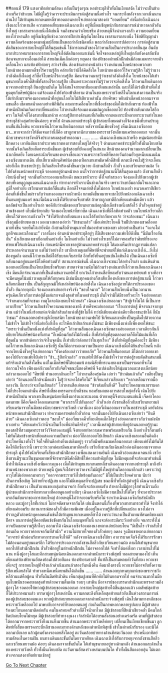 ##ตอนที่ 179 แสงอาทิตย์ยามอัสดง กลับเป็นรุ่งอรุณ
หอชำระธุลีทั่วทั้งผืนเงียบสงัด ไม่ว่าจะเป็นข้างล่างหรือว่าข้างบน
ไม่มีผู้ใดรู้ว่าควรจะประเมินการต่อสู้สนามนี้อย่างไร จนกระทั่งหลังจากเวลาเนิ่นนานผ่านไป ใต้เท้ามุขนายกเหมยหลี่ซาทอดถอนหายใจเอ่ยออกมาสองคำ “ยอดเยี่ยม”
คำนี้เอ่ยถึงเฉินฉางเซิงและโก่วหานสือ ความยอดเยี่ยมของเฉินฉางเซิง อยู่ที่เมื่อเผชิญหน้ากับสถานการณ์น่าหวาดกลัวอันยิ่งใหญ่ เขาสามารถสงบนิ่งได้เช่นนี้ จนถึงขนาดว่าเงียบขรึม ด้วยเหตุนี้จึงน่าเกรงกลัว ความยอดเยี่ยมของโก่วหานสือ อยู่ที่เผชิญกับช่วงเวลาการฝึกบำเพ็ญอันโชกโชน เขาสามารถสงบนิ่ง ใช้สติปัญญานำความเลือดร้อนของคนหนุ่มเปลี่ยนเป็นพละกำลังชนิดหนึ่ง พละกำลังของการปล่อยวาง
การต่อสู้สนามตัดสินของการสอบใหญ่ก็ได้สิ้นสุดเช่นนี้ ใช้การถอนตัวของโก่วหานสือเป็นการประกาศสิ้นสุด อันดับแรกประกาศแรกของการสอบใหญ่จึงได้ตัดสินออกมาเช่นนี้ จิตใจของเหล่าผู้ยิ่งใหญ่กลับยังคงสลับซับซ้อนจนยากจะเอื้อนเอ่ยได้
สายฝนเม็ดเล็กค่อยๆ หยุดลง ท้องฟ้าของตำหนักฝึกฝนมีก้อนเมฆกระจายตัวเคลื่อนไหว แสงท้องฟ้าค่อยๆ สว่างจ้าขึ้น ส่องเข้ามาทางหน้าต่าง ร่วงหล่นบนใบหน้าของพวกเขา ใบหน้าของเหมยหลี่ซาไร้ความรู้สึก คล้ายกับว่ามิได้คิดสิ่งใด ใบหน้าของม่ออวี่ไร้ความรู้สึก ไม่รู้ว่านางกำลังคิดสิ่งใดอยู่ สวีซื่อจีใบหน้าไร้ความรู้สึก มีคนจำนวนมากรู้ว่าเขากำลังคิดสิ่งใด ใบหน้าของใต้เท้ามุขนายกโถงศักดิ์สิทธิ์ทั้งสองไร้ความรู้สึก เป็นเพราะพวกเขาไม่รู้ว่าควรจะคิดสิ่งใด
โก่วหานสือเดินออกมาจากหอชำระธุลี ยืนอยู่บนบันได ไม่ได้สนใจสายตาที่มองมายังตนเหล่านั้น และก็มิได้เร่งฝีเท้าเพื่อไปพูดคุยกับศิษย์ผู้น้อง แต่จ้องมองไปยังท้องฟ้าสีคราม
ด้านในของพระราชวังหลีในโลกแห่งความเป็นจริง ใต้เท้าสังฆราชจ้องมองหยดน้ำที่อยู่บนโลกใบไม้สีเขียวเหล่านั้น ส่ายศีรษะ หยิบผ้าเช็ดหน้าออกมาจากแขนเสื้อ เช็ดหยดน้ำออกอย่างพิถีพิถัน
ตามการเคลื่อนไหวที่เชื่องช้าของมือใต้เท้าสังฆราช ท้องฟ้าในตำหนักฝึกฝนเกิดการเปลี่ยนแปลง
โก่วหานสือจ้องมองเมฆฝนถูกเช็ดออกไป ท้องฟ้ากลับมาสดใสอีกครา ในจิตใจก็โล่งสบายขึ้นมาด้วย ความรู้สึกทางด้านลบที่เกิดขึ้นจากเพลงกระบี่หลายกระบวนท่าในหอชำระธุลีช่วงสุดท้ายนั่นค่อยๆ หายไป
ด้านนอกหอชำระธุลี ผู้เข้าสอบทั้งหมดต่างก็จ้องเขม็งที่บานประตูบนขั้นบันไดหิน
พวกเขาเห็นโก่วหานสือเดินออกมา หลังจากนั้นเพียงชั่วครู่ เห็นเฉินฉางเซิงออกมา...หากจะกล่าวให้ชัดเจนกว่านี้ก็คือ เขาถูกพวกนักบวชของพระราชวังหลีหามแคร่ยกออกมา จากนั้นนักบวชพระราชวังหลีจึงประกาศผลสุดท้ายออกมา
......
......
เฉินฉางเซิงชนะแล้วหรือ
หนุ่มน้อยสำนักฝึกหลวง เอาอันดับแรกประกาศแรกของการสอบใหญ่ได้จริงๆ รึ
ด้านนอกหอชำระธุลีทั่วทั้งผืนเงียบสงัด จากนั้นจึงเกิดเสียงฮือฮาระเบิดขึ้นมา
ผู้เข้าสอบที่ยังคงอยู่ในสนาม สีหน้าของคนจำนวนมากเปลี่ยนเป็นน่าเกลียดยิ่ง โดยเฉพาะนักเรียนของหอจงซื่อและจวนพระราชวังหลีที่หลายวันก่อนยั่วยุเหน็บแนมเฉินฉางเซิงบนทางเดิน
เยี่ยเสี่ยวเหลียนศิษย์น้องของเทือกเขาเทพธิดาศักดิ์สิทธิ์ ตกตะลึงจนไม่รู้ว่าจะเอื้อนเอ่ยสิ่งใด
ข้างชายป่าจู่ๆ ก็เกิดเสียงโห่ร้องดังขึ้นมาวุ่นวาย
ถังซานสือลิ่ว ลั่วลั่ว และเซวียนหยวนผ้อ วิ่งไปยังด้านหน้าหอชำระธุลี
รอคอยอยู่ด้านหน้าหอ แน่ใจว่าการต่อสู้สนามนี้ได้สิ้นสุดลงแล้ว ถังซานสือลิ่วเงียบนิ่งชั่วครู่ จากนั้นหัวเราะออกมาเสียงดัง ขณะเขาหัวเราะ ตั้งใจเท้าสะเอว จ้องมองไปยังพวกผู้เข้าสอบที่เคยดูถูกดูแคลนเฉินฉางเซิง ท่าทางการหัวเราะนั้นช่างเกินจริง เพราะว่าเขาอิ่มอกอิ่มใจและภาคภูมิใจอย่างยิ่ง
เซวียนหยวนผ้อก็ตื่นเต้น ดีอกดีใจจนเอ่ยสิ่งใดไม่ออก ใบหน้าแดงก่ำ หนวดเคราสีเขียวอ่อนที่เพิ่งขึ้นใหม่ราวกับว่าแทงออกมาจากผิวหนัง ยกหมัดขึ้นหมายจะชกไปยังหน้าอกเฉินฉางเซิงที่นอนอยู่บนแคร่
ขณะนี้เฉินฉางเซิงได้รับบาดเจ็บสาหัส ถ้าหากถูกเขาตีอีกเพียงแค่หมัดเดียว แล้วผลลัพธ์จะเป็นอย่างไรเล่า
พอดีกับว่าหมัดของเซวียนหยวนผ้อถูกมือเล็กข้างหนึ่งสกัดไว้ ลั่วลั่วคุกเข่าอยู่ด้านข้างแคร่ เก็บมือซ้ายกลับ จ้องมองใบหน้าที่ขาวซีด เฉินฉางเซิงที่มีโลหิตท่วมตัว บนใบหน้าเรียวเล็กเขียนไว้ด้วยความกังวลใจ
“ข้าได้รับปากกับตนเอง และได้รับปากกับพวกเจ้า ว่าจะต้องชนะ”
เฉินฉางเซิงกุมมือซ้ายของนาง มองนางพลางเอ่ยว่า “ข้าชนะแล้ว”
เมื่อเอ่ยประโยคนี้ ริมฝีปากของเขาคลี่ออกมากยิ่งขึ้น รอยยิ้มโง่เง่ายิ่งนัก
ถังซานสือลิ่วหมุนกายไปมองท่าทางของเขา เอ่ยอย่างเป็นห่วง “คงจะไม่ถูกตีจนเลอะเลือนนะ”
เวลานี้เอง ด้านหน้าหอชำระธุลีอยู่ๆ ก็มีเสียงของกวนเฟยไป๋ดังขึ้น “นี่มันเรื่องอันกัน”
น้ำเสียงของเขาเยือกเย็นอย่างยิ่ง โมโหอย่างยิ่ง
ไม่ว่าอย่างไรเขาก็ไม่อาจยอมรับว่าศิษย์ที่รองจะพ่ายแพ้ให้แก่เฉินฉางเซิง
ก่อนหน้านี้พวกเขาอยู่ด้านนอกหอชำระธุลี ได้มองเห็นปรากฏการณ์แปลกประหลาดจำนวนมาก แต่ไม่ว่าอย่างไร เขาก็หาเหตุผลที่ศิษย์พี่จะพ่ายแพ้ให้แก่เฉินฉางเซิงได้...ยิ่งไม่ต้องพูดถึง ตอนนี้โก่วหานสือมิได้รับบาดเจ็บสาหัส อีกทั้งยังยืนอยู่บนบันไดหินได้ เป็นเฉินฉางเซิงที่กลับนอนอยู่บนแคร่มีโลหิตท่วมตัว!
สถานการณ์เช่นนี้ เฉินฉางเซิงจะชนะได้อย่างไรเล่า
แผ่นหินด้านนอกหอเปลี่ยนเป็นเงียบเชียบชั่วพริบตา
สายตาจำนวนนับไม่ถ้วนร่วงหล่นมายังโก่วหานสือและเฉินฉางเซิง
มีคนอีกจำนวนมากที่เป็นดังเช่นกวนเฟยไป๋ ยกเว้นโก่วหานสือที่ยอมรับว่าตนเองพ่ายแพ้ บางทีอาจจะมีคนพูดโน้มน้าวเหตุผลให้กับทุกคน มิเช่นนั้นทุกคนต่างก็สงสัยเบื้องหลังของการต่อสู้สนามนี้
โก่วหานสือยกมือขวาขึ้น เป็นสัญญาณมิให้เหล่าศิษย์น้องเอ่ยสิ่งใด
เฉินฉางเซิงอยู่ภายใต้การประคองของลั่วลั่ว ยันกายลุกนั่ง จ้องมองเขาเอ่ยอย่างจริงจัง “ขอบใจมาก”
โก่วหานสือเงียบนิ่งเป็นเวลานาน ครุ่นคิดเกี่ยวกับการต่อสู้ตั้งแต่แรกจนถึงสุดท้ายในหอชำระธุลี มั่นใจว่ามิได้มีรอยรั่วอะไร จึงเอ่ยออกมา “เจ้าเหมาะสมที่จะชนะ เหตุใดจะต้องขอบใจด้วยเล่า”
เฉินฉางเซิงเอ่ยออกมา “ข้าสู้เจ้าไม่ได้ นี่เป็นการเอาเปรียบ”
โก่วหานสือเข้าใจความหมายของเขาดี ส่ายศีรษะเอ่ยออกมา “เรื่องการต่อสู้ พิจารณาจากทุกด้าน แม้ว่าในหนึ่งร้อยแห่งเจ้ามีเก้าสิบเก้าแห่งที่สู้ข้าไม่ได้ ทว่ามีเพียงแค่แห่งเดียวที่เอาชนะข้าได้ ก็นับว่าชนะ”
ด้านนอกหอชำระธุลีเงียบสนิท ใบหน้าของกวนเฟยไป๋ ชีเจียนและเหลียงปั้นหูเต็มไปด้วยความไม่เข้าใจ ไม่เข้าใจว่านี่เอ่ยถึงสิ่งใด อะไรคือเก้าสิบเก้าแห่งไม่ชนะ มีเพียงหนึ่งแห่งก็เพียงพอให้ชนะ
“เพราะว่านั่นเป็นหนึ่งแห่งที่สำคัญที่สุด”
โก่วหานสือมองเฉินฉางเซิงพลางเอ่ยออกมา เวลาเดียวกันก็อธิบายให้แก่ศิษย์น้องทั้งสาม “ก็เหมือนกับถังไม้ถังหนึ่ง สิ่งที่สำคัญที่สุดตลอดกาลก็คือไม้แผ่นที่เล็กที่สุดนั่น หากข้าด้อยกว่าเจ้าในจุดนั้น ก็เท่ากับว่าด้อยกว่าในทุกเรื่อง”
สิ่งที่สำคัญที่สุดคืออะไร มีเพียงแค่โก่วหานสือและเฉินฉางเซิงที่รู้ นั่นก็คือการมองความเป็นตาย เฉินฉางเซิงเมื่อได้ยินประโยคนี้ หลังจากเงียบนิ่งชั่วครู่จึงเอ่ยออกมา “ยังคงต้องกล่าวว่าขออภัย”
โก่วหานสือยิ้มออกมา มิได้กล่าวตอบเขา มองไปยังกวนเฟยไป๋เอ่ยว่า “ข้า...รู้สึกหิวแล้ว”
กวนเฟยไป๋ยังคงไม่เข้าใจว่าการต่อสู้รอบตัดสินสนามนี้แท้จริงแล้วเกิดสิ่งใดขึ้น แต่ในเมื่อศิษย์พี่ได้ยอมแพ้ ตามนิสัยที่ทระนงของเขาเป็นธรรมดาที่จะไม่ก่อกวนใจอีก เพียงแค่กังวลเกี่ยวกับจิตใจขณะนี้ของศิษย์พี่ จึงเปล่งเสียงให้นุ่มนวลและสงบเล็กน้อย กล่าวถามออกไป “ศิษย์พี่ ท่านอยากกินอะไร”
โก่วหานสือครุ่นคิด เอ่ยว่า “ข้าวต้มแล้วกัน”
เหลียงปั้นหูเอ่ยว่า “ด้านนอกก็ใกล้จะมืดแล้ว ไม่รู้ว่าจะหาได้หรือไม่”
ชีเจียนกล่าวเสียงเบา “หากเหลือมาจากมื้อกลางวัน ก็เกรงว่าจะเย็นเสียแล้ว”
โก่วหานสือเอ่ยตอบ “ข้าวต้มเย็นยิ่งดี”
ในประโยคสนทนาธรรมดาไม่กี่ประโยคเหล่านั้น ศิษย์ทั้งสี่ของพรรคกระบี่หลีซาน ยอมรับผลของการสอบใหญ่ครั้งนี้ เดินไปยังตำหนักฝึกฝน พวกเขาเป็นหนุ่มน้อยที่แข็งแกร่งและทะนงตน ด้วยเหตุนี้จึงทะนงตนเช่นนี้
เจ็ดคำโคลงแดนเทพ ก็คือเจ็ดคำโคลงแดนเทพ
“พวกเราก็ไปกันเถอะ” ลั่วลั่วเอ่ย
ถังซานสือลิ่วกับเซวียนหยวนผ้อรับแคร่มาจากในมือของนักบวชพระราชวังหลี
เวลานี้เอง ม่ออวี่เดินออกมาจากในหอชำระธุลี มายังด้านหน้าของคนสำนักฝึกหลวง ทำความเคารพต่อลั่วลั่วก่อน จากนั้นมองไปยังเฉินฉางเซิงเอ่ยว่า “ยินดีด้วย”
เฉินฉางเซิงกล่าวตอบ “ขอบใจ”
ม่ออวี่ขมวดคิ้วที่ละเอียดเล็กได้รูป เอ่ยออกมาราวกับว่าแฝงนัยบางอย่าง “เพียงแค่หวังว่านี่จะเป็นเรื่องที่น่ายินดีจริงๆ”
เวลานี้เหล่าผู้เข้าสอบที่อยู่ด้านนอกหอรู้ฐานะของสตรีที่สวมชุดพระราชวังวิจิตรงดงามผู้นี้ จึงทยอยทำความเคารพพร้อมเพรียงกัน ถึงอย่างไรก็ตามยังไม่ทันได้มาข้างหน้าเพื่อแสดงความเป็นห่วง ม่ออวี่ก็ถลาออกไปเสียแล้ว
เฉินฉางเซิงและคนอื่นคิดถึงประโยคที่นางทิ้งไว้ จิตใจที่ยินดีอย่างยิ่งแต่เดิมอยู่ๆ ราวกับมีพยับเมฆเคลื่อนออกมา เพียงแค่ยังไม่ทันได้คิดให้ลึกซึ้งกว่านี้ เพราะว่าเวลาต่อมามีคนมาหาอีกครั้ง
เซวียสิ่งชวนกับเฉินหลิวอ๋องเดินออกมาจากหอชำระธุลี มุ่งไปยังนักเรียนทั้งสี่ของสำนักฝึกหลวงเพื่อแสดงความยินดี เฉินหลิวอ๋องแสดงเจตนาดี เซวียสิ่งชวนมีฐานะเป็นขุนพลเทพที่จักรพรรดินีศักดิ์สิทธิ์ให้ความสำคัญที่สุด ไม่มีเหตุผลที่จะต้องมาทำเช่นนี้ นี่ทำให้เฉินฉางเซิงยิ่งเพิ่มความงุนงง
เมื่อใต้เท้ามุขนายกเหมยหลี่ซาเดินออกมาจากหอชำระธุลี มาถึงยังด้านหน้าของพวกเขา ด้วยเหตุนี้ ผู้คนจึงได้ทราบว่าคงจะไม่มีผู้ยิ่งใหญ่ท่านใดออกมาอีกแล้ว เพราะว่าผู้อาวุโสได้เอ่ยออกมาตรงๆ “ออกจากพระราชวังไปพร้อมกันเถอะ”
มิใช่เป็นประโยคคำถาม นับว่าเป็นการเชื้อเชิญ ไม่ง่ายที่จะปฏิเสธ และก็ไม่มีเหตุผลที่จะปฏิเสธ
ขณะนี้ทั่วทั้งต้าลู่ต่างรู้ดี เฉินฉางเซิงกับสำนักฝึกหลวง เป็นตัวแทนของกลุ่มอำนาจเก่า อีกทั้งจะต้องยอมรับ ถ้าหากไม่มีผู้อาวุโสท่านนี้รวมถึงผู้นำของสำนักการศึกษากลางที่คอยดูแลอย่างลับๆ เฉินฉางเซิงไม่มีความเป็นไปได้ใดๆ ที่จะเอาประกาศแรกอันดับแรกของการสอบใหญ่
ด้วยเหตุนี้ไม่ว่าจะยอมรับหรือไม่ ระหว่างเฉินฉางเซิงกับสำนักฝึกหลวง และผู้อาวุโสที่เก่าแก่ ไม่อาจตัดขาดจากกันได้ เช่นนั้นตอนนี้เรื่องที่พวกเขาสามารถทำได้ จึงทำได้เพียงแค่ยอมรับ
สถานการณ์ของลั่วลั่วมีความพิเศษ เมื่ออยู่ในความรู้สึกที่เปลี่ยนแปลง นางไม่อาจปรากฏตัวต่อหน้าบุคคลคนดังเช่นใต้เท้ามุขนายกเหมยหลี่ซาได้ เพราะว่านางเป็นตัวแทนทัศนคติของเผ่าปีศาจ บนการต่อสู้ที่คอยขัดแข้งขัดขากันในโลกมนุษย์ใบนี้ นางจะต้องระมัดระวังอย่างยิ่ง จนกระทั่งไม่อาจเปิดเผยความรู้สึกใดๆ ออกมาได้
เฉินฉางเซิงจ้องมองนางพลางเอ่ยปลอบโยน “มิเป็นไร เจ้ากลับไปก่อนเถิด พวกเราค่อยเจอกันที่สำนัก”
ความไม่สบายใจของลั่วลั่วค่อยๆ ลดลง จูงมือเขาพลางเอ่ยออกมา “อาจารย์ พักผ่อนรักษาอาการบาดเจ็บให้ดี”
หลังจากเฉินฉางเซิงใช้ยา อาการบาดเจ็บจึงได้รับการรักษา ไม่ต้องนอนอยู่บนแคร่อีก ได้รับการประคองจากถังซานสือลิ่วกับเซวียนหยวนผ้อ ตามใต้เท้ามุขนายกออกไปยังสำนักฝึกฝน
ลั่วลั่วพักอยู่ในตำหนักฝึกฝน ไม่อาจออกไปด้ จึงทำได้แค่สั่งลา
เวลาผ่านไปไม่นาน หนึ่งผู้อาวุโสและอีกสามหนุ่มน้อยเดินออกมาจากตำหนักกระจ่างพิสุทธิ์
ทอดสายตามองไป เห็นเพียงแค่ท้องฟ้ายามอัสดงย้อมไปด้วยสีแดง ท้องฟ้ายามราตรี ที่แท้ก็เป็นยามพลบค่ำวันที่สอง พวกเขาเพิ่งจะรู้ การสอบใหญ่ที่จริงแล้วดำเนินมาแล้วสองวันหนึ่งคืน
คิดมาถึงตรงนี้ พวกเขาไม่อาจยับยั้งความรู้สึกเหนื่อยล้าได้ ท่าทางเหน็ดเหนื่อยพลันได้เกิดขึ้น
......
......
ด้านนอกทุกหนทุกแห่งของพระราชวังหลีล้วนแต่คือผู้คน ทั่วทั้งผืนมืดฟ้ามัวดิน
เห็นกลุ่มฝูงชนที่คึกคักไม่ยินยอมจากไป คนจำนวนมากในมือกุมใบพนันรอคอยผลสุดท้ายด้วยความตื่นเต้น รอบๆ เสาหิน มีอาจารย์ของบรรดาสำนักและพรรครวมถึงผู้อาวุโส รอคอยให้พวกผู้เข้าสอบของตนออกมา
การสอบใหญ่สุดท้ายได้สิ้นสุดลงแล้ว ผลลัพธ์สุดท้ายก็ได้ประกาศมาแล้ว บรรดาผู้อาวุโสเหล่านั้น ความตกตะลึงที่เหลือสุดท้ายแล้วยังเป็นห่วงสถานการณ์ของผู้เข้าสอบของตนเอง
พวกผู้เข้าสอบทยอยออกมาจากตำหนักกระจ่างพิสุทธิ์ เดินไปตามทางหลักของพระราชวังหลีออกไป มาพบกับอาจารย์ที่รอคอยตนอยู่ ก่อเกิดเป็นภาพหลากหลายรูปแบบ มีผู้เข้าสอบร้องตะโกนออกมาติดต่อกัน คนในครอบครัวต่างก็ดีใจน้ำตาไหล มีผู้เข้าสอบที่สีหน้าเขียวคล้ำ มีคนใกล้ชิดปลอบโยนไม่หยุด มีผู้เข้าสอบที่ท่าทางงุนงง เจ้าสำนักได้อบรมสั่งสอนอย่างเคร่งครัด
ตามที่ผู้เข้าสอบได้ออกมาจากพระราชวังยิ่งนานยิ่งมากขึ้น ด้านนอกพระราชวังหลีค่อยๆ เปลี่ยนเป็นเงียบเชียบขึ้นมา ลูกศิษย์ทั้งสี่ของพรรคกระบี่หลีซานออกมาทางด้านหลังของตำหนักพิสุทธิ์ เข้าในตำหนักรับรอง และมิได้ออกมาอีกเลย แล้วผู้คนยังคงรอคอยสิ่งใดอยู่
ตะวันคล้อยบ่ายทางด้านทิศตะวันออก ประหนึ่งอาทิตย์ยามอัสดงในความฝัน บนทางเดินและขั้นบันไดยาวเหยียด
เฉินฉางเซิงได้รับการพยุงจากถังซานสือลิ่วและเซวียนหยวนผ้อ ค่อยๆ เดินลงมาจากขั้นบันได
ใต้เท้ามุขนายกอยู่ทางด้านหลัง
ด้านนอกและด้านในของพระราชวังหลี ทั่วทั้งผืนเงียบสงัด
ตะวันยามอัสดงร่วงหล่นบนบันได ทั่วทั้งผืนสีแดงอบอุ่น ไม่แตกต่างจากแสงอาทิตย์ยามเช้าตรู่


[Go To Next Chapter]( ./181.md)